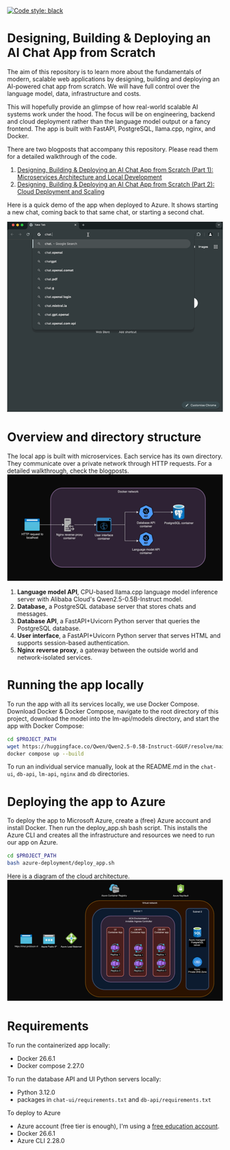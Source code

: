 <a href="https://github.com/psf/black"><img alt="Code style: black" src="https://img.shields.io/badge/code%20style-black-000000.svg"></a>
# Designing, Building & Deploying an AI Chat App from Scratch

The aim of this repository is to learn more about the fundamentals of modern, scalable web applications by designing, building and deploying an AI-powered chat app from scratch. We will have full control over the language model, data, infrastructure and costs. 

This will hopefully provide an glimpse of how real-world scalable AI systems work under the hood. The focus will be on engineering, backend and cloud deployment rather than the language model output or a fancy frontend. The app is built with FastAPI, PostgreSQL, llama.cpp, nginx, and Docker. 

There are two blogposts that accompany this repository. Please read them for a detailed walkthrough of the code.
1. [Designing, Building & Deploying an AI Chat App from Scratch (Part 1): Microservices Architecture and Local Development](https://medium.com/towards-data-science/designing-building-deploying-an-ai-chat-app-from-scratch-part-1-f1ebf5232d4d)
2. [Designing, Building & Deploying an AI Chat App from Scratch (Part 2): Cloud Deployment and Scaling](https://towardsdatascience.com/designing-building-deploying-an-ai-chat-app-from-scratch-part-2-c75f712eebe5)


Here is a quick demo of the app when deployed to Azure. It shows starting a new chat, coming back to that same chat, or starting a second chat.

![](chat_demo.gif)



# Overview and directory structure
The local app is built with microservices. Each service has its own directory. They communicate over a private network through HTTP requests. For a detailed walkthrough, check the blogposts.
![](local_architecture.png)

1. **Language model API**, CPU-based llama.cpp language model inference server with Alibaba Cloud's Qwen2.5-0.5B-Instruct model.
2. **Database,** a PostgreSQL database server that stores chats and messages.
3. **Database API**, a FastAPI+Uvicorn Python server that queries the PostgreSQL database.
4. **User interface**, a FastAPI+Uvicorn Python server that serves HTML and supports session-based authentication.
6. **Nginx** **reverse proxy**, a gateway between the outside world and network-isolated services.

# Running the app locally
To run the app with all its services locally, we use Docker Compose. Download Docker & Docker Compose, navigate to the root directory of this project, download the model into the lm-api/models directory, and start the app with Docker Compose:

```bash
cd $PROJECT_PATH
wget https://huggingface.co/Qwen/Qwen2.5-0.5B-Instruct-GGUF/resolve/main/qwen2.5-0.5b-instruct-q5_k_m.gguf -P lm-api/models
docker compose up --build
```
To run an individual service manually, look at the README.md in the `chat-ui`, `db-api`, `lm-api`, `nginx` and `db` directories.

# Deploying the app to Azure
To deploy the app to Microsoft Azure, create a (free) Azure account and install Docker. Then run the deploy_app.sh bash script. This installs the Azure CLI and creates all the infrastructure and resources we need to run our app on Azure.
```bash
cd $PROJECT_PATH
bash azure-deployment/deploy_app.sh
```
Here is a diagram of the cloud architecture.
![](cloud_architecture.png)

# Requirements
To run the containerized app locally:
- Docker 26.6.1
- Docker compose 2.27.0

To run the database API and UI Python servers locally:
- Python 3.12.0
- packages in `chat-ui/requirements.txt` and `db-api/requirements.txt`

To deploy to Azure
- Azure account (free tier is enough), I'm using a [free education account](https://azure.microsoft.com/en-us/free/students). 
- Docker 26.6.1
- Azure CLI 2.28.0